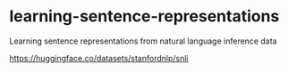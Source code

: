 # learning-sentence-representations
Learning sentence representations from natural language inference data

https://huggingface.co/datasets/stanfordnlp/snli
